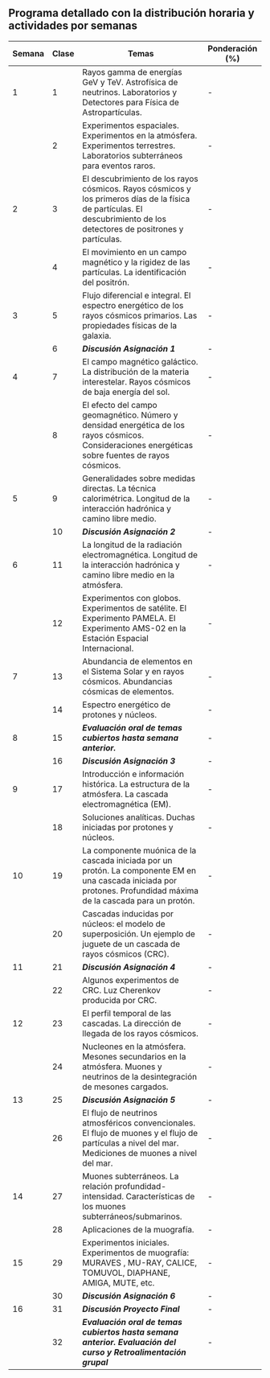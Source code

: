 ## Programa detallado con la distribución horaria y actividades por semanas

| Semana | Clase | Temas | Ponderación (%) |
|-|-|-|-|
| 1 | 1 | Rayos gamma de energías GeV y TeV. Astrofísica de neutrinos. Laboratorios y Detectores para Física de Astropartículas. |-|
|  | 2 | Experimentos espaciales. Experimentos en la atmósfera. Experimentos terrestres. Laboratorios subterráneos para eventos raros. |-|
| 2 | 3 | El descubrimiento de los rayos cósmicos. Rayos cósmicos y los primeros días de la física de partículas. El descubrimiento de los detectores de positrones y partículas.  |-|
|  | 4 | El movimiento en un campo magnético y la rigidez de las partículas. La identificación del positrón. |-|
| 3 | 5 | Flujo diferencial e integral. El espectro energético de los rayos cósmicos primarios. Las propiedades físicas de la galaxia.  |-|
|  | 6 | _**Discusión Asignación 1**_ |-|
| 4 | 7 | El campo magnético galáctico. La distribución de la materia interestelar. Rayos cósmicos de baja energía del sol. |-|
|  | 8 | El efecto del campo geomagnético. Número y densidad energética de los rayos cósmicos. Consideraciones energéticas sobre fuentes de rayos cósmicos. |-|
| 5 | 9 | Generalidades sobre medidas directas. La técnica calorimétrica. Longitud de la interacción hadrónica y camino libre medio.  |-|
|  | 10 | _**Discusión Asignación 2**_ |-|
| 6 | 11 | La longitud de la radiación electromagnética. Longitud de la interacción hadrónica y camino libre medio en la atmósfera. |-|
|  | 12 | Experimentos con globos. Experimentos de satélite. El Experimento PAMELA. El Experimento AMS-02 en la Estación Espacial Internacional. |-|
| 7 | 13 | Abundancia de elementos en el Sistema Solar y en rayos cósmicos. Abundancias cósmicas de elementos.  |-|
|  | 14 | Espectro energético de protones y núcleos. |-|
| 8 | 15 | _**Evaluación oral de temas cubiertos hasta semana anterior.**_ |-|
|  | 16 | _**Discusión Asignación 3**_ |-|
| 9 | 17 | Introducción e información histórica. La estructura de la atmósfera. La cascada electromagnética (EM).  |-|
|  | 18 | Soluciones analíticas. Duchas iniciadas por protones y núcleos. |-|
| 10 | 19 | La componente muónica de la cascada iniciada por un protón. La componente EM en una cascada iniciada por protones. Profundidad máxima de la cascada para un protón.  |-|
|  | 20 | Cascadas inducidas por núcleos: el modelo de superposición. Un ejemplo de juguete de un cascada de rayos cósmicos (CRC).  |-|
| 11 | 21 | _**Discusión Asignación 4**_ |-|
|  | 22 | Algunos experimentos de CRC. Luz Cherenkov producida por CRC.  |-|
| 12 | 23 | El perfil temporal de las cascadas. La dirección de llegada de los rayos cósmicos. |-|
|  | 24 | Nucleones en la atmósfera. Mesones secundarios en la atmósfera. Muones y neutrinos de la desintegración de mesones cargados.  |-|
| 13 | 25 | _**Discusión Asignación 5**_ |-|
|  | 26 | El flujo de neutrinos atmosféricos convencionales. El flujo de muones y el flujo de partículas a nivel del mar. Mediciones de muones a nivel del mar.  |-|
| 14 | 27 | Muones subterráneos. La relación profundidad-intensidad. Características de los muones subterráneos/submarinos.  |-|
|  | 28 | Aplicaciones de la muografía. |-|
| 15 | 29 | Experimentos iniciales. Experimentos de muografía:  MURAVES , MU-RAY, CALICE, TOMUVOL, DIAPHANE, AMIGA, MUTE, etc. |-|
|  | 30 | _**Discusión Asignación 6**_ |-|
| 16 | 31 | _**Discusión Proyecto Final**_ |-|
|  | 32 | _**Evaluación oral de temas cubiertos hasta semana anterior. Evaluación del curso y Retroalimentación grupal**_ |-|
